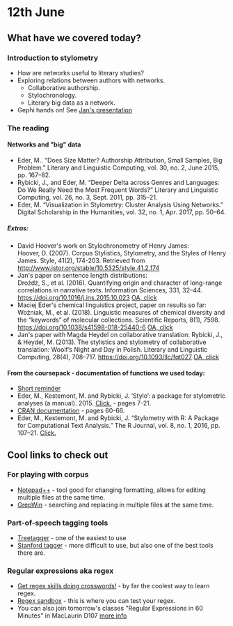 # 12th June
## What have we covered today?
### Introduction to stylometry
* How are networks useful to literary studies?
* Exploring relations between authors with networks.
  * Collaborative authorship.
  * Stylochronology.
  * Literary big data as a network.  
* Gephi hands on! See [Jan's presentation](https://github.com/JoannaBy/DHSI-Stylometry/blob/master/Plans%20and%20instructions%20DHSI%202018.pdf)
  
### The reading
#### Networks and "big" data
* Eder, M.. “Does Size Matter? Authorship Attribution, Small Samples, Big Problem.” Literary and Linguistic Computing, vol. 30, no. 2, June 2015, pp. 167–82.  
* Rybicki, J., and Eder, M. “Deeper Delta across Genres and Languages: Do We Really Need the Most Frequent Words?” Literary and Linguistic Computing, vol. 26, no. 3, Sept. 2011, pp. 315–21.  
* Eder, M. “Visualization in Stylometry: Cluster Analysis Using Networks.” Digital Scholarship in the Humanities, vol. 32, no. 1, Apr. 2017, pp. 50–64.  

##### Extras:
* David Hoover's work on Stylochronometry of Henry James:  
Hoover, D. (2007). Corpus Stylistics, Stylometry, and the Styles of Henry James. Style, 41(2), 174-203. Retrieved from http://www.jstor.org/stable/10.5325/style.41.2.174  
* Jan's paper on sentence length distributions:  
Drożdż, S., et al. (2016). Quantifying origin and character of long-range correlations in narrative texts. Information Sciences, 331, 32–44. https://doi.org/10.1016/j.ins.2015.10.023   [OA, click](https://www.sciencedirect.com/science/article/pii/S0020025515007513)
* Maciej Eder's chemical linguistics project, paper on results so far:   
Woźniak, M., et al. (2018). Linguistic measures of chemical diversity and the “keywords” of molecular collections. Scientific Reports, 8(1), 7598. https://doi.org/10.1038/s41598-018-25440-6   [OA, click](https://www.nature.com/articles/s41598-018-25440-6)
* Jan's paper with Magda Heydel on collaborative translation:
Rybicki, J., & Heydel, M. (2013). The stylistics and stylometry of collaborative translation: Woolf’s Night and Day in Polish. Literary and Linguistic Computing, 28(4), 708–717. https://doi.org/10.1093/llc/fqt027
[OA, click](https://academic.oup.com/dsh/article/28/4/708/1076109)

#### From the coursepack - documentation of functions we used today:
* [Short reminder](https://computationalstylistics.github.io/stylo_nutshell/#running-stylo)
* Eder, M., Kestemont, M. and Rybicki, J. ‘Stylo’: a package for stylometric analyses (a manual). 2015. [Click.](https://sites.google.com/site/computationalstylistics/stylo/stylo_howto.pdf?attredirects=1) - pages 7-21.
* [CRAN documentation](https://cran.r-project.org/web/packages/stylo/stylo.pdf) - pages 60-66.
* Eder, M., Kestemont, M. and Rybicki, J. “Stylometry with R: A Package for Computational Text Analysis.” The R Journal, vol. 8, no. 1, 2016, pp. 107–21. [Click.](https://journal.r-project.org/archive/2016/RJ-2016-007/RJ-2016-007.pdf) 

## Cool links to check out
### For playing with corpus
* [Notepad++](https://notepad-plus-plus.org/) - tool good for changing formatting, allows for editing multiple files at the same time.  
* [GrepWin](https://tools.stefankueng.com/grepWin.html) - searching and replacing in multiple files at the same time.
### Part-of-speech tagging tools
* [Treetagger](http://www.cis.uni-muenchen.de/~schmid/tools/TreeTagger/) - one of the easiest to use
* [Stanford tagger](https://nlp.stanford.edu/software/tagger.html) - more difficult to use, but also one of the best tools there are. 
### Regular expressions aka regex
* [Get regex skills doing crosswords!](https://regexcrossword.com/) - by far the coolest way to learn regex.  
* [Regex sandbox](https://regex101.com/) - this is where you can test your regex.  
* You can also join tomorrow's classes "Regular Expressions in 60 Minutes" in MacLaurin D107 [more info](https://docs.google.com/document/d/1fZzti2j-_zAbaGnepYBDgYPLqADp1dYmqo1fFJ5CCrU/edit)
